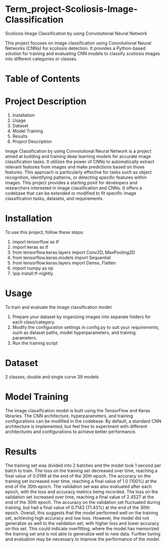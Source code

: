 # Term_project-Scoliosis-Image-Classification
Scoliosis Image Classification by using Convolutional Neural Network

This project focuses on image classification using Convolutional Neural Networks (CNNs) for scoliosis detection. It provides a Python-based solution for training and evaluating CNN models to classify scoliosis images into different categories or classes.

# Table of Contents

# Project Description
1. Installation
2. Usage
3. Dataset
4. Model Training
5. Results
6. Project Description

Image Classification by using Convolutional Neural Network is a project aimed at building and training deep learning models for accurate image classification tasks. It utilizes the power of CNNs to automatically extract relevant features from images and make predictions based on those features. This approach is particularly effective for tasks such as object recognition, identifying patterns, or detecting specific features within images.
This project provides a starting point for developers and researchers interested in image classification and CNNs. It offers a codebase that can be extended or modified to fit specific image classification tasks, datasets, and requirements.

# Installation

To use this project, follow these steps:

1. import tensorflow as tf
2. import keras as tf
3. from tensorflow.keras.layers import Conv2D, MaxPooling2D
4. from tensorflow.keras.models import Sequential
5. from tensorflow.keras.layers import Dense, Flatten
6. import numpy as np
7. !pip install tf-nightly

# Usage

To train and evaluate the image classification model:

1. Prepare your dataset by organizing images into separate folders for each class/category.
2. Modify the configuration settings in config.py to suit your requirements, such as dataset paths, model hyperparameters, and training parameters.
3. Run the training script

# Dataset

2 classes; double and single curve
39 models

# Model Training

The image classification model is built using the TensorFlow and Keras libraries. The CNN architecture, hyperparameters, and training configurations can be modified in the codebase. By default, a standard CNN architecture is implemented, but feel free to experiment with different architectures and configurations to achieve better performance.

# Results

The training set was divided into 2 batches and the model took 1 second per batch to train.
The loss on the training set decreased over time, reaching a final value of 0.0199 at the end of the 30th epoch.
The accuracy on the training set increased over time, reaching a final value of 1.0 (100%) at the end of the 30th epoch.
The validation set was also evaluated after each epoch, with the loss and accuracy metrics being recorded.
The loss on the validation set increased over time, reaching a final value of 2.4527 at the end of the 30th epoch.
The accuracy on the validation set fluctuated during training, but had a final value of 0.7143 (71.43%) at the end of the 30th epoch.
Overall, this suggests that the model performed well on the training set, achieving high accuracy and low loss. However, the model did not generalize as well to the validation set, with higher loss and lower accuracy on this set. This could indicate overfitting, where the model has memorized the training set and is not able to generalize well to new data. Further tuning and evaluation may be necessary to improve the performance of the model.





